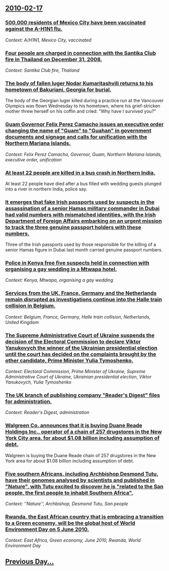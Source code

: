 ## [2010-02-17](/news/2010/02/17/index.md)

### [500,000 residents of Mexico City have been vaccinated against the A-H1N1 flu. ](/news/2010/02/17/500-000-residents-of-mexico-city-have-been-vaccinated-against-the-a-h1n1-flu.md)
_Context: A/H1N1, Mexico City, vaccinated_

### [Four people are charged in connection with the Santika Club fire in Thailand on December 31, 2008. ](/news/2010/02/17/four-people-are-charged-in-connection-with-the-santika-club-fire-in-thailand-on-december-31-2008.md)
_Context: Santika Club fire, Thailand_

### [The body of fallen luger Nodar Kumaritashvili returns to his hometown of Bakuriani, Georgia for burial. ](/news/2010/02/17/the-body-of-fallen-luger-nodar-kumaritashvili-returns-to-his-hometown-of-bakuriani-georgia-for-burial.md)
The body of the Georgian luger killed during a practice run at the Vancouver Olympics was flown Wednesday to his hometown, where his grief-stricken mother threw herself on his coffin and cried: &quot;Why have I survived you?&quot;

### [Guam Governor Felix Perez Camacho issues an executive order changing the name of "Guam" to "Guahan" in government documents and signage and calls for unification with the Northern Mariana Islands. ](/news/2010/02/17/guam-governor-felix-perez-camacho-issues-an-executive-order-changing-the-name-of-guam-to-guahan-in-government-documents-and-signage-and.md)
_Context: Felix Perez Camacho, Governor, Guam, Northern Mariana Islands, executive order, unification_

### [At least 22 people are killed in a bus crash in Northern India. ](/news/2010/02/17/at-least-22-people-are-killed-in-a-bus-crash-in-northern-india.md)
At least 22 people have died after a bus filled with wedding guests plunged into a river in northern India, police say.

### [It emerges that fake Irish passports used by suspects in the assassination of a senior Hamas military commander in Dubai had valid numbers with mismatched identities, with the Irish Department of Foreign Affairs embarking on an urgent mission to track the three genuine passport holders with these numbers. ](/news/2010/02/17/it-emerges-that-fake-irish-passports-used-by-suspects-in-the-assassination-of-a-senior-hamas-military-commander-in-dubai-had-valid-numbers-w.md)
Three of the Irish passports used by those responsible for the killing of a senior Hamas figure in Dubai last month carried genuine passport numbers.

### [Police in Kenya free five suspects held in connection with organising a gay wedding in a Mtwapa hotel. ](/news/2010/02/17/police-in-kenya-free-five-suspects-held-in-connection-with-organising-a-gay-wedding-in-a-mtwapa-hotel.md)
_Context: Kenya, Mtwapa, organising a gay wedding_

### [Services from the UK, France, Germany and the Netherlands remain disrupted as investigations continue into the Halle train collision in Belgium.](/news/2010/02/17/services-from-the-uk-france-germany-and-the-netherlands-remain-disrupted-as-investigations-continue-into-the-halle-train-collision-in-belg.md)
_Context: Belgium, France, Germany, Halle train collision, Netherlands, United Kingdom_

### [The Supreme Administrative Court of Ukraine suspends the decision of the Electoral Commission to declare Viktor Yanukovych the winner of the Ukrainian presidential election until the court has decided on the complaints brought by the other candidate, Prime Minister Yulia Tymoshenko. ](/news/2010/02/17/the-supreme-administrative-court-of-ukraine-suspends-the-decision-of-the-electoral-commission-to-declare-viktor-yanukovych-the-winner-of-the.md)
_Context: Electoral Commission, Prime Minister of Ukraine, Supreme Administrative Court of Ukraine, Ukrainian presidential election, Viktor Yanukovych, Yulia Tymoshenko_

### [The UK branch of publishing company "Reader's Digest" files for administration. ](/news/2010/02/17/the-uk-branch-of-publishing-company-reader-s-digest-files-for-administration.md)
_Context: Reader's Digest, administration_

### [Walgreen Co. announces that it is buying Duane Reade Holdings Inc., operator of a chain of 257 drugstores in the New York City area, for about $1.08 billion including assumption of debt. ](/news/2010/02/17/walgreen-co-announces-that-it-is-buying-duane-reade-holdings-inc-operator-of-a-chain-of-257-drugstores-in-the-new-york-city-area-for-abo.md)
Walgreen is buying the Duane Reade chain of 257 drugstores in the New York area for about $1.08 billion including assumption of debt.

### [Five southern Africans, including Archbishop Desmond Tutu, have their genomes analysed by scientists and published in "Nature", with Tutu excited to discover he is "related to the San people, the first people to inhabit Southern Africa". ](/news/2010/02/17/five-southern-africans-including-archbishop-desmond-tutu-have-their-genomes-analysed-by-scientists-and-published-in-nature-with-tutu-ex.md)
_Context: ''Nature'', Archbishop, Desmond Tutu, San people_

### [Rwanda, the East African country that is embracing a transition to a Green economy, will be the global host of World Environment Day on 5 June 2010. ](/news/2010/02/17/rwanda-the-east-african-country-that-is-embracing-a-transition-to-a-green-economy-will-be-the-global-host-of-world-environment-day-on-5-ju.md)
_Context: East Africa, Green economy, June 2010, Rwanda, World Environment Day_

## [Previous Day...](/news/2010/02/16/index.md)

